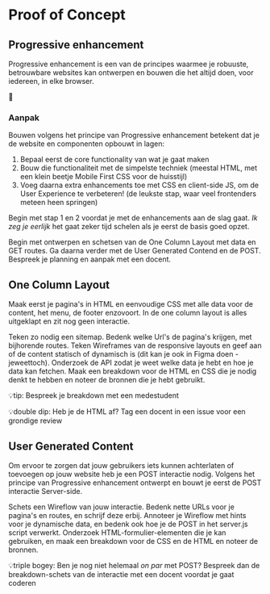 # Proof of Concept

## Progressive enhancement

<!--Over het bouwen van je website in lagen, en onderzoeken van de functional en reliable laag.-->

Progressive enhancement is een van de principes waarmee je robuuste, betrouwbare websites kan ontwerpen en bouwen die het altijd doen, voor iedereen, in elke browser.

🛝


### Aanpak

Bouwen volgens het principe van Progressive enhancement betekent dat je de website en componenten opbouwt in lagen: 
<!-- Door je website en componenten in lagen te bouwen zorg je ervoor dat als een enhancement zoals een mooie animatie, of een interactie met client-side javascript niet door een browser kan worden uitgevoerd  -->

1. Bepaal eerst de core functionality van wat je gaat maken
2. Bouw die functionaliteit met de simpelste techniek (meestal HTML, met een klein beetje Mobile First CSS voor de huisstijl)
3. Voeg daarna extra enhancements toe met CSS en client-side JS, om de User Experience te verbeteren! (de leukste stap, waar veel frontenders meteen heen springen)

Begin met stap 1 en 2 voordat je met de enhancements aan de slag gaat. _Ik zeg je eerlijk_ het gaat zeker tijd schelen als je eerst de basis goed opzet.

Begin met ontwerpen en schetsen van de One Column Layout met data en GET routes.
Ga daarna verder met de User Generated Contend en de POST. 
Bespreek je planning en aanpak met een docent. 

<!--
Stundenten komen langs bij Krijn, Sanne, Dorien en Koop:

Hoe ging de sprint review, wat is de opdracht/ontgwerpvraag/design challenge?
> studentenm niet te veel laten hangen, maar vragen wat zij zelf gaan doen aan de “problemen”

Planning bespreken adhv projectboard
> Vragen naar wat ze willen opleveren (onderdeel van de debrief)

Aanpak project opzetten volgens PE principes bespreken> doen ze de worshop van vandaag?
> Hebben ze hulp nodig voor het schetsen van de User generated content? Zelf proberen of samen schetsen? 
-->


## One Column Layout

Maak eerst je pagina's in HTML en eenvoudige CSS met alle data voor de content, het menu, de footer enzovoort. In de one column layout is alles uitgeklapt en zit nog geen interactie. 

Teken zo nodig een sitemap. Bedenk welke Url's de pagina's krijgen, met bijhorende routes. Teken Wireframes van de responsive layouts en geef aan of de content statisch of dynamisch is (dit kan je ook in Figma doen - jeweettoch). Onderzoek de API zodat je weet welke data je hebt en hoe je data kan fetchen. Maak een breakdown voor de HTML en CSS die je nodig denkt te hebben en noteer de bronnen die je hebt gebruikt.

💡tip: Bespreek je breakdown met een medestudent 

💡double dip: Heb je de HTML af? Tag een docent in een issue voor een grondige review

## User Generated Content

Om ervoor te zorgen dat jouw gebruikers iets kunnen achterlaten of toevoegen op jouw website heb je een POST interactie nodig. Volgens het principe van Progressive enhancement ontwerpt en bouwt je eerst de POST interactie Server-side. 

Schets een Wireflow van jouw interactie. Bedenk nette URLs voor je pagina's en routes, en schrijf deze erbij. Annoteer je Wireflow met hints voor je dynamische data, en bedenk ook hoe je de POST in het server.js script verwerkt. Onderzoek HTML-formulier-elementen die je kan gebruiken, en maak een breakdown voor de CSS en de HTML en noteer de bronnen.

💡triple bogey: Ben je nog niet helemaal _on par_ met POST? Bespreek dan de breakdown-schets van de interactie met een docent voordat je gaat coderen

<!--

## Aanpak

Goede HTML onderzoeken. Fomulieren met fieldsets. Server side afhandelen van User generated content.
Mobile first/one column layout met basis huisstijl.

Schetsen/prototypen:
Sitemap met url-design, routes en data fetch, wireframes met statische en dynamische data, wireflow voor interactie en animatie, High res in Figma responsive layouts.


Goede HTML onderzoeken. Fomulieren met fieldsets. Server side afhandelen van User generated content.
Mobile first/one column layout met basis huisstijl.

Sitemap met url-design, routes en data fetch, wireframes met statische en dynamische data, wireflow voor interactie en animatie,. high res in Figma responsive layouts.

-->
